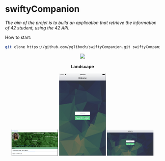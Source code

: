# swiftyCompanion

<i>The aim of the projet is to build an application that retrieve the information of 42 student, using the 42 API.</i>

How to start:
```bash
git clone https://github.com/ygliboch/swiftyCompanion.git swiftyCompanion && cd swiftyCompanion && open swiftyCompanion.xcworkspace
```

<div align="center">
  <img src="https://github.com/ygliboch/swiftyCompanion/blob/master/screenshots/ezgif.com-video-to-gif%20(2).gif" width="30%" />
</div>

<p align="center">
  <b>Landscape</b>
</p>

<div align="center">
  <img src="https://github.com/ygliboch/swiftyCompanion/blob/master/screenshots/Screen%20Shot%202019-07-15%20at%206.45.27%20PM.png" width="30%" />
  <img src="https://raw.githubusercontent.com/ygliboch/swiftyCompanion/master/screenshots/Screen%20Shot%202019-07-15%20at%206.44.58%20PM.png" width="30%" />
  <img src="https://raw.githubusercontent.com/ygliboch/swiftyCompanion/master/screenshots/Screen%20Shot%202019-07-15%20at%206.45.07%20PM.png" width="30%" />
</div>

